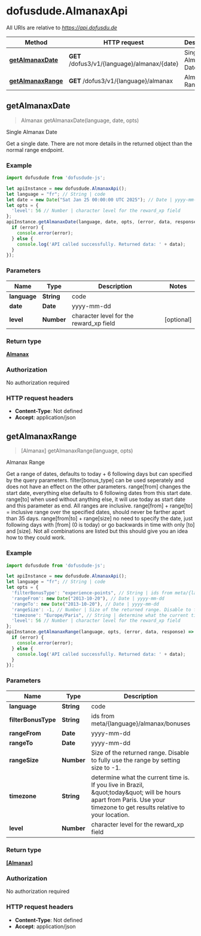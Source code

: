 # dofusdude.AlmanaxApi

All URIs are relative to *https://api.dofusdu.de*

Method | HTTP request | Description
------------- | ------------- | -------------
[**getAlmanaxDate**](AlmanaxApi.md#getAlmanaxDate) | **GET** /dofus3/v1/{language}/almanax/{date} | Single Almanax Date
[**getAlmanaxRange**](AlmanaxApi.md#getAlmanaxRange) | **GET** /dofus3/v1/{language}/almanax | Almanax Range



## getAlmanaxDate

> Almanax getAlmanaxDate(language, date, opts)

Single Almanax Date

Get a single date. There are not more details in the returned object than the normal range endpoint.

### Example

```javascript
import dofusdude from 'dofusdude-js';

let apiInstance = new dofusdude.AlmanaxApi();
let language = "fr"; // String | code
let date = new Date("Sat Jan 25 00:00:00 UTC 2025"); // Date | yyyy-mm-dd
let opts = {
  'level': 56 // Number | character level for the reward_xp field
};
apiInstance.getAlmanaxDate(language, date, opts, (error, data, response) => {
  if (error) {
    console.error(error);
  } else {
    console.log('API called successfully. Returned data: ' + data);
  }
});
```

### Parameters


Name | Type | Description  | Notes
------------- | ------------- | ------------- | -------------
 **language** | **String**| code | 
 **date** | **Date**| yyyy-mm-dd | 
 **level** | **Number**| character level for the reward_xp field | [optional] 

### Return type

[**Almanax**](Almanax.md)

### Authorization

No authorization required

### HTTP request headers

- **Content-Type**: Not defined
- **Accept**: application/json


## getAlmanaxRange

> [Almanax] getAlmanaxRange(language, opts)

Almanax Range

Get a range of dates, defaults to today + 6 following days but can specified by the query parameters.   filter[bonus_type] can be used seperately and does not have an effect on the other parameters.  range[from] changes the start date, everything else defaults to 6 following dates from this start date.  range[to] when used without anything else, it will use today as start date and this parameter as end. All ranges are inclusive.  range[from] + range[to] &#x3D; inclusive range over the specified dates, should never be farther apart than 35 days.  range[from|to] + range[size] no need to specify the date, just following days with [from] (0 is today) or go backwards in time with only [to] and [size].  Not all combinations are listed but this should give you an idea how to they could work.

### Example

```javascript
import dofusdude from 'dofusdude-js';

let apiInstance = new dofusdude.AlmanaxApi();
let language = "fr"; // String | code
let opts = {
  'filterBonusType': "experience-points", // String | ids from meta/{language}/almanax/bonuses
  'rangeFrom': new Date("2013-10-20"), // Date | yyyy-mm-dd
  'rangeTo': new Date("2013-10-20"), // Date | yyyy-mm-dd
  'rangeSize': -1, // Number | Size of the returned range. Disable to fully use the range by setting size to -1.
  'timezone': "Europe/Paris", // String | determine what the current time is. If you live in Brazil, \"today\" will be hours apart from Paris. Use your timezone to get results relative to your location.
  'level': 56 // Number | character level for the reward_xp field
};
apiInstance.getAlmanaxRange(language, opts, (error, data, response) => {
  if (error) {
    console.error(error);
  } else {
    console.log('API called successfully. Returned data: ' + data);
  }
});
```

### Parameters


Name | Type | Description  | Notes
------------- | ------------- | ------------- | -------------
 **language** | **String**| code | 
 **filterBonusType** | **String**| ids from meta/{language}/almanax/bonuses | [optional] 
 **rangeFrom** | **Date**| yyyy-mm-dd | [optional] 
 **rangeTo** | **Date**| yyyy-mm-dd | [optional] 
 **rangeSize** | **Number**| Size of the returned range. Disable to fully use the range by setting size to -1. | [optional] 
 **timezone** | **String**| determine what the current time is. If you live in Brazil, \&quot;today\&quot; will be hours apart from Paris. Use your timezone to get results relative to your location. | [optional] [default to &#39;Europe/Paris&#39;]
 **level** | **Number**| character level for the reward_xp field | [optional] 

### Return type

[**[Almanax]**](Almanax.md)

### Authorization

No authorization required

### HTTP request headers

- **Content-Type**: Not defined
- **Accept**: application/json


